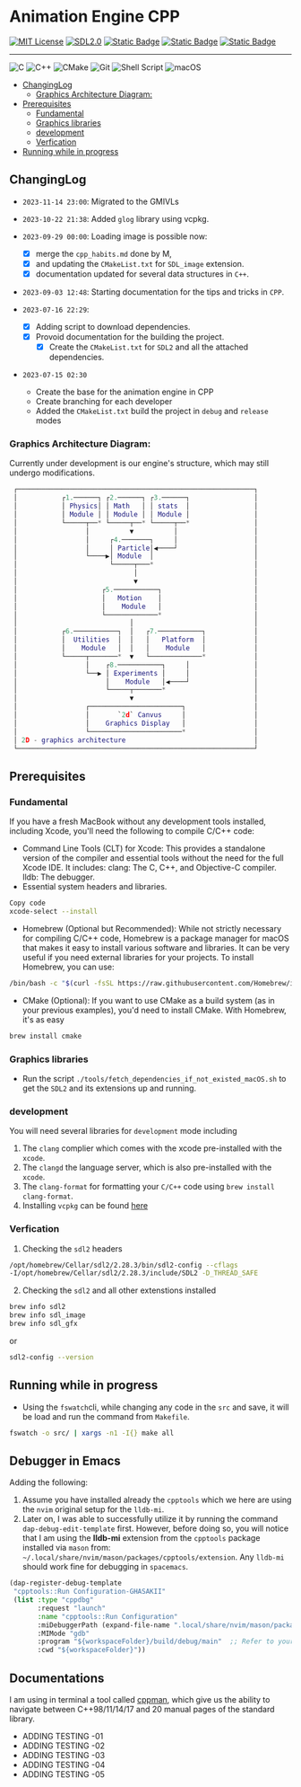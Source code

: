 # Animation Engine CPP

[![MIT License](https://img.shields.io/badge/License-MIT-blue)](https://github.com/Ghasak/AnimationEngineCPP/blob/main/LICENSE)
[![SDL2.0](https://img.shields.io/badge/SDL-2.0-yellow)](https://www.libsdl.org)
[![Static Badge](https://img.shields.io/badge/clang--format-formatter-red)](https://clang.llvm.org/docs/ClangFormat.html)
[![Static Badge](https://img.shields.io/badge/make-C%2B%2B%20Build%20Systems-blue)](https://github.com/wkusnierczyk/make)
[![Static Badge](https://img.shields.io/badge/Ninja-C%2B%2B%20Build%20Systems-red)](https://github.com/ninja-build/ninja)

---

![C](https://img.shields.io/badge/c-%2300599C.svg?style=for-the-badge&logo=c&logoColor=white)
![C++](https://img.shields.io/badge/c++-%2300599C.svg?style=for-the-badge&logo=c%2B%2B&logoColor=white)
![CMake](https://img.shields.io/badge/CMake-%23008FBA.svg?style=for-the-badge&logo=cmake&logoColor=white)
![Git](https://img.shields.io/badge/git-%23F05033.svg?style=for-the-badge&logo=git&logoColor=white)
![Shell Script](https://img.shields.io/badge/shell_script-%23121011.svg?style=for-the-badge&logo=gnu-bash&logoColor=white)
![macOS](https://img.shields.io/badge/mac%20os-000000?style=for-the-badge&logo=macos&logoColor=F0F0F0)

- [ChangingLog](#changinglog)
  - [Graphics Architecture Diagram:](#graphics-architecture-diagram)
- [Prerequisites](#prerequisites)
  - [Fundamental](#fundamental)
  - [Graphics libraries](#graphics-libraries)
  - [development](#development)
  - [Verfication](#verfication)
- [Running while in progress](#running-while-in-progress)

<!-- vim-markdown-toc -->

## ChangingLog

- `2023-11-14 23:00`: Migrated to the GMIVLs
- `2023-10-22 21:38`: Added `glog` library using vcpkg.
- `2023-09-29 00:00`: Loading image is possible now:

  - [x] merge the `cpp_habits.md` done by M,
  - [x] and updating the `CMakeList.txt` for `SDL_image` extension.
  - [x] documentation updated for several data structures in `C++`.

- `2023-09-03 12:48`: Starting documentation for the tips and tricks in `CPP`.
- `2023-07-16 22:29`:

  - [x] Adding script to download dependencies.
  - [x] Provoid documentation for the building the project.
    - [x] Create the `CMakeList.txt` for `SDL2` and all the attached dependencies.

- `2023-07-15 02:30`
  - Create the base for the animation engine in CPP
  - Create branching for each developer
  - Added the `CMakeList.txt` build the project in `debug` and `release` modes

### Graphics Architecture Diagram:

Currently under development is our engine's structure, which may still undergo
modifications.

```lua
 ┌───────────────────────────────────────────────────────────┐
 │           ┌1.──────┐ ┌2.──────┐ ┌3.──────┐                │
 │           │ Physics│ │ Math   │ │ stats  │                │
 │           │ Module │ │ Module │ │ Module │                │
 │           └─────┬──* └─────┬──* └─────┬──*                │
 │                 │          ▼          │                   │
 │                 │     ┌4.───────┐     │                   │
 │                 │     │ Particle│◀────┘                   │
 │                 └────▶│ Module  │                         │
 │                       └─────┬───*                         │
 │                             │                             │
 │                             ▼                             │
 │                     ┌5.───────────┐                       │
 │                     │   Motion    │                       │
 │                     │    Module   │                       │
 │                     └─────────────*                       │
 │                            │                              │
 │           ┌6.───────────┐  │   ┌7.───────────┐            │
 │           │  Utilities  │  │   │   Platform  │            │
 │           │    Module   │  │   │    Module   │            │
 │           └─────┬───────*  ▼   └─────────────*            │
 │                 │    ┌8.───────────┐     │                │
 │                 └──▶ │ Experiments │     │                │
 │                      │    Module   │◀────┘                │
 │                      └─────┬───────*                      │
 │                            ▼                              │
 │                 ┌───────────────────────┐                 │
 │                 │       `2d` Canvus     │                 │
 │                 │    Graphics Display   │                 │
 │                 └───────────────────────*                 │
 │ 2D - graphics architecture                                │
 └───────────────────────────────────────────────────────────┘
```

## Prerequisites

### Fundamental

If you have a fresh MacBook without any development tools installed, including
Xcode, you'll need the following to compile C/C++ code:

- Command Line Tools (CLT) for Xcode: This provides a standalone version of the
  compiler and essential tools without the need for the full Xcode IDE. It
  includes: clang: The C, C++, and Objective-C compiler. lldb: The debugger.
- Essential system headers and libraries.

```bash
Copy code
xcode-select --install
```

- Homebrew (Optional but Recommended): While not strictly necessary for
  compiling C/C++ code, Homebrew is a package manager for macOS that makes it
  easy to install various software and libraries. It can be very useful if you
  need external libraries for your projects. To install Homebrew, you can use:

```bash
/bin/bash -c "$(curl -fsSL https://raw.githubusercontent.com/Homebrew/install/HEAD/install.sh)"
```

- CMake (Optional): If you want to use CMake as a build system (as in your
  previous examples), you'd need to install CMake. With Homebrew, it's as easy

```bash
brew install cmake
```

### Graphics libraries

- Run the script `./tools/fetch_dependencies_if_not_existed_macOS.sh` to get
  the `SDL2` and its extensions up and running.

### development

You will need several libraries for `development` mode including

1. The `clang` complier which comes with the xcode pre-installed with the `xcode`.
2. The `clangd` the language server, which is also pre-installed with the `xcode`.
3. The `clang-format` for formatting your `C/C++` code using `brew install clang-format`.
4. Installing `vcpkg` can be found [here](./docs/vcpkg_premier/vcpkg_fundamentals.md)

### Verfication

1. Checking the `sdl2` headers

```sh
/opt/homebrew/Cellar/sdl2/2.28.3/bin/sdl2-config --cflags
-I/opt/homebrew/Cellar/sdl2/2.28.3/include/SDL2 -D_THREAD_SAFE
```

2. Checking the `sdl2` and all other extenstions installed

```sh
brew info sdl2
brew info sdl_image
brew info sdl_gfx
```

or

```sh
sdl2-config --version
```

## Running while in progress

- Using the `fswatch`cli, while changing any code in the `src` and save, it
  will be load and run the command from `Makefile`.

```sh
fswatch -o src/ | xargs -n1 -I{} make all
```

## Debugger in Emacs

Adding the following:

1. Assume you have installed already the `cpptools` which we here are using the `nvim` original setup for the `lldb-mi`.
2. Later on, I was able to successfully utilize it by running the command
   `dap-debug-edit-template` first. However, before doing so, you will notice that
   I am using the **lldb-mi** extension from the `cpptools` package installed via
   `mason` from: `~/.local/share/nvim/mason/packages/cpptools/extension`. Any
   `lldb-mi` should work fine for debugging in `spacemacs`.

```lisp
(dap-register-debug-template
 "cpptools::Run Configuration-GHASAKII"
 (list :type "cppdbg"
       :request "launch"
       :name "cpptools::Run Configuration"
       :miDebuggerPath (expand-file-name ".local/share/nvim/mason/packages/cpptools/extension/debugAdapters/lldb-mi/bin/lldb-mi" "~")
       :MIMode "gdb"
       :program "${workspaceFolder}/build/debug/main"  ;; Refer to your binary here
       :cwd "${workspaceFolder}"))

```

## Documentations

I am using in terminal a tool called [cppman](https://github.com/aitjcize/cppman), which give us the ability to navigate between C++98/11/14/17 and 20 manual
pages of the standard library.


- ADDING TESTING -01
- ADDING TESTING -02
- ADDING TESTING -03
- ADDING TESTING -04
- ADDING TESTING -05
